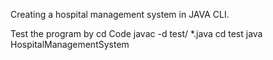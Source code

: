 Creating a hospital management system in JAVA CLI.


Test the program by
cd Code
javac -d test/ *.java
cd test
java HospitalManagementSystem  

